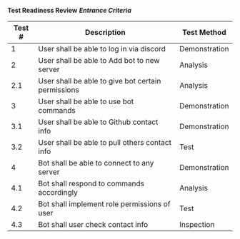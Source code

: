 **Test Readiness Review**
***Entrance Criteria***

|Test #|Description |Test Method | 
|--|--|--|
| 1 | User shall be able to log in via discord |Demonstration |
| 2 |  User shall be able to Add bot to new server|Analysis |
|2.1| User shall be able to give bot certain permissions |Analysis |
|3| User shall be able to use bot commands | Demonstration|
| 3.1 | User shall be able to Github contact info |Demonstration |
| 3.2 | User shall be able to pull others contact info |Test |
|  4| Bot shall be able to connect to any server |Demonstration |
|  4.1| Bot shall respond to commands accordingly | Analysis|
| 4.2 | Bot shall implement role permissions of user |Test |
| 4.3| Bot shall user check contact info | Inspection|
